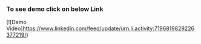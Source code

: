 ### To see demo click on below Link
[![Demo Video]https://www.linkedin.com/feed/update/urn:li:activity:7196819829226377219/)
